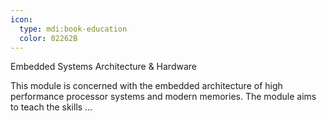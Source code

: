 ```yaml
---
icon:
  type: mdi:book-education
  color: 02262B
---
```

Embedded Systems Architecture & Hardware

This module is concerned with the embedded architecture of high performance processor systems and modern memories. The module aims to teach the skills ... 
